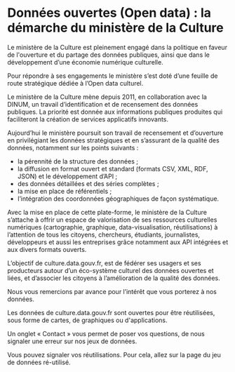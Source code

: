 # Données ouvertes (Open data) : la démarche du ministère de la Culture

Le ministère de la Culture est pleinement engagé dans la politique en faveur de l'ouverture et du partage des données publiques, ainsi que dans le développement d’une économie numérique culturelle.

Pour répondre à ses engagements le ministère s’est doté d’une feuille de route stratégique dédiée à l’Open data culturel.

Le ministère de la Culture mène depuis 2011, en collaboration avec la DINUM, un travail d’identification et de recensement des données publiques. La priorité est donnée aux informations publiques produites qui faciliteront la création de services applicatifs innovants.

Aujourd’hui le ministère poursuit son travail de recensement et d’ouverture en privilégiant les données stratégiques et en s’assurant de la qualité des données, notamment sur les points suivants :

- la pérennité de la structure des données ;
- la diffusion en format ouvert et standard (formats CSV, XML, RDF, JSON) et le développement d’API ;
- des données détaillées et des séries complètes ;
- la mise en place de référentiels ;
- l’intégration des coordonnées géographiques de façon systématique.

Avec la mise en place de cette plate-forme, le ministère de la Culture s’attache à offrir un espace de valorisation de ses ressources culturelles numériques (cartographie, graphique, data-visualisation, réutilisations) à l’attention de tous les citoyens, chercheurs, étudiants, journalistes, développeurs et aussi les entreprises grâce notamment aux API intégrées et aux divers formats ouverts.

L’objectif de culture.data.gouv.fr, est de fédérer ses usagers et ses producteurs autour d’un éco-système culturel des données ouvertes et liées, et d’associer les citoyens à l’amélioration de la qualité des données.

Nous vous remercions par avance pour l’intérêt que vous porterez à nos données.

Les données de culture.data.gouv.fr sont ouvertes pour être réutilisées, sous forme de cartes, de graphiques ou d'applications.

Un onglet « Contact » vous permet de poser vos questions, de nous signaler une erreur sur nos jeux de données.

Vous pouvez signaler vos réutilisations. Pour cela, allez sur la page du jeu de données ré-utilisé. 